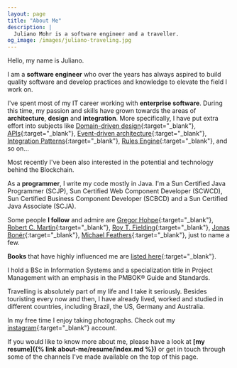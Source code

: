 ```yaml
---
layout: page
title: "About Me"
description: |
  Juliano Mohr is a software engineer and a traveller.
og_image: /images/juliano-traveling.jpg
---
```


<amp-img
    media="(min-width: 600px)"
    src="{{ site.cdn.https }}/images/juliano-traveling.jpg"
    alt="juliano-traveling"
    class="image-right"
    width="480"
    height="640"
    layout="responsive">
</amp-img>

Hello, my name is Juliano.

I am a **software engineer** who over the years has always aspired to build quality software and develop practices and knowledge to elevate the field I work on.

I've spent most of my IT career working with **enterprise software**. During this time, my passion and skills have grown towards the areas of **architecture**, **design** and **integration**. More specifically, I have put extra effort into subjects like [Domain-driven design](https://en.wikipedia.org/wiki/Domain-driven_design){:target="_blank"}, [APIs](https://en.wikipedia.org/wiki/Roy_Fielding){:target="_blank"}, [Event-driven architecture](https://en.wikipedia.org/wiki/Event-driven_architecture){:target="_blank"}, [Integration Patterns](http://www.enterpriseintegrationpatterns.com/patterns/messaging){:target="_blank"}, [Rules Engine](https://martinfowler.com/bliki/RulesEngine.html){:target="_blank"}, and so on...

Most recently I've been also interested in the potential and technology behind the Blockchain.

As a **programmer**, I write my code mostly in Java. I'm a Sun Certified Java Programmer (SCJP), Sun Certified Web Component Developer (SCWCD), Sun Certified Business Component Developer (SCBCD) and a Sun Certified Java Associate (SCJA).

Some people **I follow** and admire are [Gregor Hohpe](http://www.enterpriseintegrationpatterns.com/gregor.html){:target="_blank"}, [Robert C. Martin](http://blog.cleancoder.com){:target="_blank"}, [Roy T. Fielding](http://roy.gbiv.com){:target="_blank"}, [Jonas Bonér](http://jonasboner.com){:target="_blank"}, [Michael Feathers](https://michaelfeathers.silvrback.com){:target="_blank"}, just to name a few.

**Books** that have highly influenced me are [listed here](http://a.co/3mjBzXy){:target="_blank"}.

I hold a BSc in Information Systems and a specialization title in Project Management with an emphasis in the PMBOK® Guide and Standards.

<amp-img
    media="(max-width: 600px)"
    src="{{ site.cdn.https }}/images/juliano-traveling-short.jpg"
    alt="juliano-traveling"
    width="480"
    height="350"
    layout="responsive">
</amp-img>

Travelling is absolutely part of my life and I take it seriously. Besides touristing every now and then, I have already lived, worked and studied in different countries, including Brazil, the US, Germany and Australia.

In my free time I enjoy taking photographs. Check out my [instagram](https://www.instagram.com/juliaaanobm){:target="_blank"} account.

If you would like to know more about me, please have a look at **[my resume]({% link about-me/resume/index.md %})** or get in touch through some of the channels I've made available on the top of this page.
